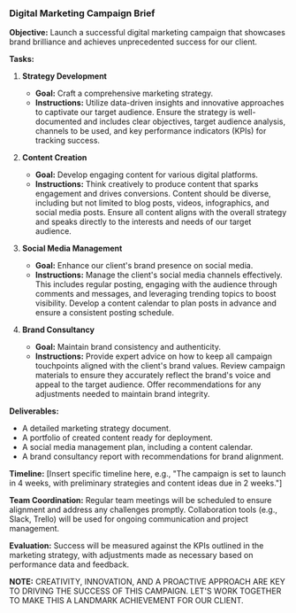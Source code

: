 ### Digital Marketing Campaign Brief

**Objective:** Launch a successful digital marketing campaign that showcases brand brilliance and achieves unprecedented success for our client.

**Tasks:**

1. **Strategy Development**
   - **Goal:** Craft a comprehensive marketing strategy.
   - **Instructions:** Utilize data-driven insights and innovative approaches to captivate our target audience. Ensure the strategy is well-documented and includes clear objectives, target audience analysis, channels to be used, and key performance indicators (KPIs) for tracking success.

2. **Content Creation**
   - **Goal:** Develop engaging content for various digital platforms.
   - **Instructions:** Think creatively to produce content that sparks engagement and drives conversions. Content should be diverse, including but not limited to blog posts, videos, infographics, and social media posts. Ensure all content aligns with the overall strategy and speaks directly to the interests and needs of our target audience.

3. **Social Media Management**
   - **Goal:** Enhance our client's brand presence on social media.
   - **Instructions:** Manage the client's social media channels effectively. This includes regular posting, engaging with the audience through comments and messages, and leveraging trending topics to boost visibility. Develop a content calendar to plan posts in advance and ensure a consistent posting schedule.

4. **Brand Consultancy**
   - **Goal:** Maintain brand consistency and authenticity.
   - **Instructions:** Provide expert advice on how to keep all campaign touchpoints aligned with the client's brand values. Review campaign materials to ensure they accurately reflect the brand's voice and appeal to the target audience. Offer recommendations for any adjustments needed to maintain brand integrity.

**Deliverables:**

- A detailed marketing strategy document.
- A portfolio of created content ready for deployment.
- A social media management plan, including a content calendar.
- A brand consultancy report with recommendations for brand alignment.

**Timeline:** [Insert specific timeline here, e.g., \"The campaign is set to launch in 4 weeks, with preliminary strategies and content ideas due in 2 weeks.\"]

**Team Coordination:** Regular team meetings will be scheduled to ensure alignment and address any challenges promptly. Collaboration tools (e.g., Slack, Trello) will be used for ongoing communication and project management.

**Evaluation:** Success will be measured against the KPIs outlined in the marketing strategy, with adjustments made as necessary based on performance data and feedback.

**NOTE:** CREATIVITY, INNOVATION, AND A PROACTIVE APPROACH ARE KEY TO DRIVING THE SUCCESS OF THIS CAMPAIGN. LET'S WORK TOGETHER TO MAKE THIS A LANDMARK ACHIEVEMENT FOR OUR CLIENT.